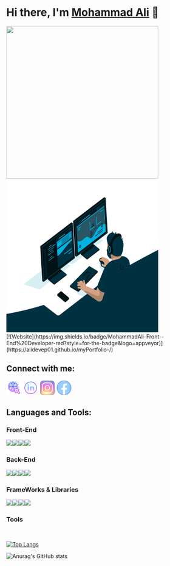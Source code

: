 # Hi there, I'm [Mohammad Ali][website] 👋 


<img src="./images/website.gif" width="400px" height="400px"/>
<img src="./images/code.gif" width="400px" height="400px"/>
<br  />
[![Website](https://img.shields.io/badge/MohammadAli-Front--End%20Developer-red?style=for-the-badge&logo=appveyor)](https://alidevep01.github.io/myPortfolio-/)

## Connect with me:
[![website](./images/website.png)](https://alidevep01.github.io/myPortfolio-/)
[![linkedin](./images/linkedin.png)](https://www.linkedin.com/in/mohammad-ali-front-end-developer/)
[![instagram](./images/instagram.png)](https://www.instagram.com/mohdali144/)
[![facebook](./images/facebook.png)](https://www.facebook.com/SILENTRULER/)


## Languages and Tools:

### Front-End
<img align="left" src="https://img.icons8.com/color/48/000000/html-5--v1.png" />
<img align="left" src="https://img.icons8.com/color/48/000000/css3.png" />
<img align="left" src="https://img.icons8.com/color/48/000000/javascript--v1.png"/>
<img src="https://img.icons8.com/color/48/000000/typescript.png"/>




### Back-End
<img align="left" src="https://img.icons8.com/nolan/64/api-settings.png"/>
<img align="left" src="https://img.icons8.com/external-flaticons-lineal-color-flat-icons/48/000000/external-sql-mobile-app-development-flaticons-lineal-color-flat-icons.png"/>
<img align="left" src="https://img.icons8.com/color/48/000000/nodejs.png"/>
<img src="https://svg2raster.fileformat.info/vlz.jsp?svg=%2Flogos%2Fexpressjs%2Fexpressjs-icon.svg&width=48&height=48"/>

### FrameWorks & Libraries
<img align="left" src="https://img.icons8.com/color/48/000000/bootstrap.png"/>
<img align="left" src="https://img.icons8.com/ios/48/000000/jquery.png"/>
<img align="left" src="https://img.icons8.com/nolan/64/angularjs.png"/>
<img src="https://img.icons8.com/office/48/000000/react.png"/>

### Tools




<br />

[![Top Langs](https://github-readme-stats.vercel.app/api/top-langs/?username=alidevep01&layout=compact)](https://github.com/alidevep01/github-readme-stats)

![Anurag's GitHub stats](https://github-readme-stats.vercel.app/api?username=alidevep01&show_icons=true&theme=dracula)

<br />
<br />

[website]: https://alidevep01.github.io/myPortfolio-/
[linkedin]: https://www.linkedin.com/in/mohammad-ali-front-end-developer/
[instagram]: https://www.instagram.com/mohdali144/
[facebook]: https://www.facebook.com/SILENTRULER/


